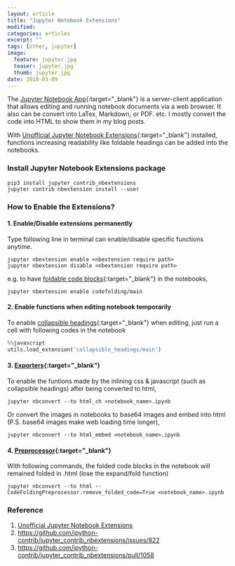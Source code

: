 ```yaml
---
layout: article
title: "Jupyter Notebook Extensions"
modified:
categories: articles
excerpt: ""
tags: [other, jupyter]
image:
  feature: jupyter.jpg
  teaser: jupyter.jpg
  thumb: jupyter.jpg
date: 2018-03-09
---
```

The [Jupyter Notebook App](http://jupyter.org){:target="_blank"} is a server-client application that allows editing and running notebook documents via a web browser.
It also can be convert into LaTex, Markdown, or PDF. etc. I mostly convert the code into HTML to show them in my blog posts.


With [Unofficial Jupyter Notebook Extensions](http://jupyter-contrib-nbextensions.readthedocs.io/en/latest/exporting.html){:target="_blank"}
installed, functions increasing readability like foldable headings can be added into the notebooks.

### Install Jupyter Notebook Extensions package
```shell
pip3 install jupyter_contrib_nbextensions
jupyter contrib nbextension install --user
```

### How to Enable the Extensions?

#### 1. Enable/Disable extensions permanently
Type following line in terminal can enable/disable specific functions anytime.

```shell
jupyter nbextension enable <nbextension require path>
jupyter nbextension disable <nbextension require path>
```

e.g. to have [foldable code blocks](http://jupyter-contrib-nbextensions.readthedocs.io/en/latest/nbextensions/codefolding/readme.html){:target="_blank"} in the notebooks, 

```shell
jupyter nbextension enable codefolding/main
```

#### 2. Enable functions when editing notebook temporarily
To enable [collapsible headings](http://jupyter-contrib-nbextensions.readthedocs.io/en/latest/nbextensions/collapsible_headings/readme.html){:target="_blank"} when editing, 
 just run a cell with following codes in the notebook

```python
%%javascript
utils.load_extension('collapsible_headings/main')
```

#### 3. [Exporters](http://jupyter-contrib-nbextensions.readthedocs.io/en/latest/exporting.html#exporters){:target="_blank"}
To enable the funtions made by the inlining css & javascript (such as collapsible headings) after being converted to html,

```shell
jupyter nbconvert --to html_ch <notebook_name>.ipynb
```

Or convert the images in notebooks to base64 images and embed into html 
(P.S. base64 images make web loading time longer),

```shell
jupyter nbconvert --to html_embed <notebook_name>.ipynb
```

#### 4. [Preprocessor](http://jupyter-contrib-nbextensions.readthedocs.io/en/latest/exporting.html#preprocessors){:target="_blank"}
With following commands, the folded code blocks in the notebook will remained folded in .html (lose the expand/fold function)

```shell
jupyter nbconvert --to html --CodeFoldingPreprocessor.remove_folded_code=True <notebook_name>.ipynb
```

### Reference

1. [Unofficial Jupyter Notebook Extensions](http://jupyter-contrib-nbextensions.readthedocs.io/en/latest/exporting.html)
2. https://github.com/ipython-contrib/jupyter_contrib_nbextensions/issues/822
3. https://github.com/ipython-contrib/jupyter_contrib_nbextensions/pull/1058


